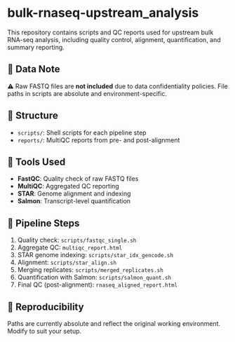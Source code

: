 # bulk-rnaseq-upstream_analysis
This repository contains scripts and QC reports used for upstream bulk RNA-seq analysis, including quality control, alignment, quantification, and summary reporting.

## 🚫 Data Note
⚠️ Raw FASTQ files are **not included** due to data confidentiality policies. File paths in scripts are absolute and environment-specific.

## 📂 Structure
- `scripts/`: Shell scripts for each pipeline step
- `reports/`: MultiQC reports from pre- and post-alignment

## 🧪 Tools Used
- **FastQC**: Quality check of raw FASTQ files
- **MultiQC**: Aggregated QC reporting
- **STAR**: Genome alignment and indexing
- **Salmon**: Transcript-level quantification

## 🧬 Pipeline Steps
1. Quality check: `scripts/fastqc_single.sh`
2. Aggregate QC: `multiqc_report.html`
3. STAR genome indexing: `scripts/star_idx_gencode.sh`
4. Alignment: `scripts/star_align.sh`
5. Merging replicates: `scripts/merged_replicates.sh`
6. Quantification with Salmon: `scripts/salmon_quant.sh`
7. Final QC (post-alignment): `rnaseq_aligned_report.html`

## 🔄 Reproducibility
Paths are currently absolute and reflect the original working environment. Modify to suit your setup.

